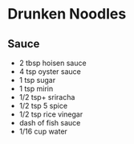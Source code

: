 # Drunken Noodles

## Sauce

* 2 tbsp hoisen sauce
* 4 tsp oyster sauce
* 1 tsp sugar
* 1 tsp mirin
* 1/2 tsp+ sriracha
* 1/2 tsp 5 spice
* 1/2 tsp rice vinegar
* dash of fish sauce
* 1/16 cup water
